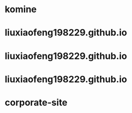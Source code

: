 # komine
# liuxiaofeng198229.github.io
# liuxiaofeng198229.github.io
# liuxiaofeng198229.github.io
# corporate-site
